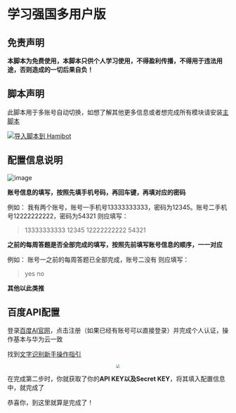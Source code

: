 # 学习强国多用户版

## 免责声明

**本脚本为免费使用，本脚本只供个人学习使用，不得盈利传播，不得用于违法用途，否则造成的一切后果自负！**

## 脚本声明

此脚本用于多账号自动切换，如想了解其他更多信息或者想完成所有模块请安装[主脚本](https://github.com/dundunnp/hamibot-auto_xuexiqiangguo)

[![导入脚本到 Hamibot](https://hamibot.com/badge_import.png)](https://hamibot.com/dashboard/scripts/import?url=https%3A%2F%2Fgithub.com%2Fdundunnp%2Fauto_xuexiqiangguo%2Ftree%2Fversion-15.74%2F%25E5%25AD%25A6%25E4%25B9%25A0%25E5%25BC%25BA%25E5%259B%25BD%25E5%25A4%259A%25E7%2594%25A8%25E6%2588%25B7%25E7%2589%2588)

## 配置信息说明

![image](https://user-images.githubusercontent.com/68000706/213454052-12016650-0de5-41d9-b24d-80cfba878f5a.png)

**账号信息的填写，按照先填手机号码，再回车键，再填对应的密码**

例如：
我有两个账号，账号一手机号13333333333，密码为12345。账号二手机号12222222222，密码为54321
则应填写：

> 13333333333
> 12345
> 12222222222
> 54321

**之前的每周答题是否全部完成的填写，按照先前填写账号信息的顺序，一一对应**

例如：
账号一之前的每周答题已全部完成，账号二没有
则应填写：

> yes
> no

**其他以此类推**

## 百度API配置

登录[百度AI官网](https://ai.baidu.com/)，点击注册（如果已经有账号可以直接登录）并完成个人认证，操作基本与华为云一致

找到[文字识别新手操作指引](https://cloud.baidu.com/doc/OCR/s/dk3iqnq51)

<div align=center><img src="https://usercontent.hamibot.com/screenshots/u/20220121/ACkmSCFjtSHScr2Nh1aBgWHb" style="zoom:50%;" /></div>

在完成第二步时，你就获取了你的**API KEY以及Secret KEY**，将其填入配置信息中，就完成了 

恭喜你，到这里就算是完成了！
